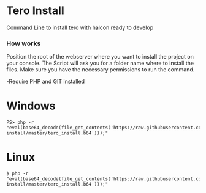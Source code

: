 # Tero Install
Command Line to install tero with halcon ready to develop

### How works
Position the root of the webserver where you want to install the project on your console. The Script will ask you for a folder name where to install the files. Make sure you have the necessary permissions to run the command.

-Require PHP and GIT installed

# Windows
```
PS> php -r "eval(base64_decode(file_get_contents('https://raw.githubusercontent.com/dromero86/tero-install/master/tero_install.b64')));"
```

# Linux 
```
$ php -r "eval(base64_decode(file_get_contents('https://raw.githubusercontent.com/dromero86/tero-install/master/tero_install.b64')));"
```
